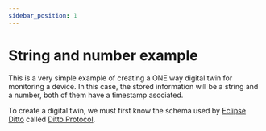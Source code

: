 ```yaml
---
sidebar_position: 1
---
```


# String and number example
This is a very simple example of creating a ONE way digital twin for monitoring a device. In this case, the stored information will be a string and a number, both of them have a timestamp asociated.

To create a digital twin, we must first know the schema used by [Eclipse Ditto](https://eclipse.dev/ditto/index.html) called [Ditto Protocol](https://eclipse.dev/ditto/protocol-overview.html).
